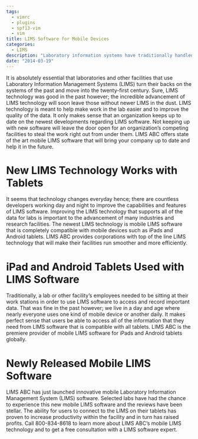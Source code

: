 ```yaml
---
tags:
  - vimrc
  - plugins
  - spf13-vim
  - vim
title: LIMS Software for Mobile Devices
categories:
  - LIMS
description: "Laboratory information systems have traditionally handled only the management and "
date: "2014-03-19"
---
```


It is absolutely essential that laboratories and other facilities that use Laboratory Information Management Systems (LIMS) turn their backs on the systems of the past and move into the twenty-first century. Sure, LIMS technology was good in the past however; the incredible advancement of LIMS technology will soon leave those without newer LIMS in the dust. LIMS technology is meant to help make work in the lab easier and to improve the quality of the data. It only makes sense that an organization keeps up to date on the newest developments regarding LIMS software. Not keeping up with new software will leave the door open for an organization’s competing facilities to steal the work right out from under them. LIMS ABC offers state of the art mobile LIMS software that will bring your company up to date and help it in the future.

 

# New LIMS Technology Works with Tablets

It seems that technology changes everyday hence; there are countless developers working day and night to improve the capabilities and features of LIMS software. Improving the LIMS technology that supports all of the data for labs is important to the advancement of many industries and research facilities. The newest LIMS technology is mobile LIMS software that is completely compatible with mobile devices such as iPads and Android tablets. LIMS ABC provides corporations with top of the line LIMS technology that will make their facilities run smoother and more efficiently.

# iPad and Android Tablets Used with LIMS Software

Traditionally, a lab or other facility’s employees needed to be sitting at their work stations in order to use LIMS software to access and record important data. That was fine in the past however; we live in a day and age where nearly everyone uses one kind of mobile device or another daily. It makes perfect sense that users be able to access all of the information that they need from LIMS software that is compatible with all tablets. LIMS ABC is the premiere provider of mobile LIMS software for iPads and Android tablets globally.

# Newly Released Mobile LIMS Software

LIMS ABC has just launched innovative mobile Laboratory Information Management System (LIMS) software. Selected labs have had the chance to experience this new mobile LIMS software and the reviews have been stellar. The ability for users to connect to the LIMS on their tablets has proven to increase productivity within the facility and in turn has raised profits. Call 800-834-8618 to learn more about LIMS ABC’s mobile LIMS technology and to get a free consultation with a LIMS software expert.